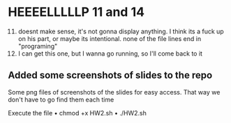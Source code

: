 # HEEEELLLLLP 11 and 14
11. doesnt make sense, it's not gonna display anything. I think its a fuck up on his part, or maybe its intentional. none of the file lines end in "programing"
14. I can get this one, but I wanna go running, so I'll come back to it

## Added some screenshots of slides to the repo
Some png files of screenshots of the slides for easy access. That way we don't have to go find them each time

Execute the file
• chmod +x HW2.sh
• ./HW2.sh

